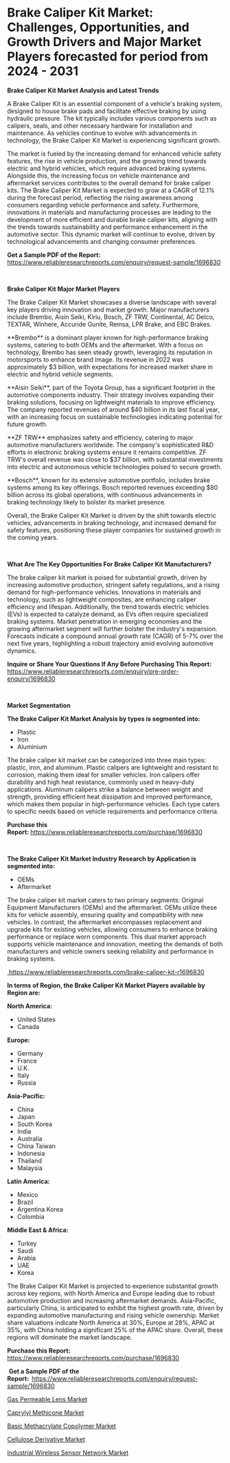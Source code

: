 <p><h1>Brake Caliper Kit Market: Challenges, Opportunities, and Growth Drivers and Major Market Players forecasted for period from 2024 - 2031</h1></p><p><strong>Brake Caliper Kit Market Analysis and Latest Trends</strong></p>
<p><p>A Brake Caliper Kit is an essential component of a vehicle's braking system, designed to house brake pads and facilitate effective braking by using hydraulic pressure. The kit typically includes various components such as calipers, seals, and other necessary hardware for installation and maintenance. As vehicles continue to evolve with advancements in technology, the Brake Caliper Kit Market is experiencing significant growth.</p><p>The market is fueled by the increasing demand for enhanced vehicle safety features, the rise in vehicle production, and the growing trend towards electric and hybrid vehicles, which require advanced braking systems. Alongside this, the increasing focus on vehicle maintenance and aftermarket services contributes to the overall demand for brake caliper kits. The Brake Caliper Kit Market is expected to grow at a CAGR of 12.1% during the forecast period, reflecting the rising awareness among consumers regarding vehicle performance and safety. Furthermore, innovations in materials and manufacturing processes are leading to the development of more efficient and durable brake caliper kits, aligning with the trends towards sustainability and performance enhancement in the automotive sector. This dynamic market will continue to evolve, driven by technological advancements and changing consumer preferences.</p></p>
<p><strong>Get a Sample PDF of the Report:&nbsp;</strong> <a href="https://www.reliableresearchreports.com/enquiry/request-sample/1696830?utm_campaign=13&utm_medium=2&utm_source=Github&utm_content=ia&utm_term=20102024&utm_id=brake-caliper-kit">https://www.reliableresearchreports.com/enquiry/request-sample/1696830</a></p>
<p>&nbsp;</p>
<p><strong>Brake Caliper Kit Major Market Players</strong></p>
<p><p>The Brake Caliper Kit Market showcases a diverse landscape with several key players driving innovation and market growth. Major manufacturers include Brembo, Aisin Seiki, Kiriu, Bosch, ZF TRW, Continental, AC Delco, TEXTAR, Winhere, Accuride Gunite, Remsa, LPR Brake, and EBC Brakes.</p><p>**Brembo** is a dominant player known for high-performance braking systems, catering to both OEMs and the aftermarket. With a focus on technology, Brembo has seen steady growth, leveraging its reputation in motorsports to enhance brand image. Its revenue in 2022 was approximately $3 billion, with expectations for increased market share in electric and hybrid vehicle segments.</p><p>**Aisin Seiki**, part of the Toyota Group, has a significant footprint in the automotive components industry. Their strategy involves expanding their braking solutions, focusing on lightweight materials to improve efficiency. The company reported revenues of around $40 billion in its last fiscal year, with an increasing focus on sustainable technologies indicating potential for future growth.</p><p>**ZF TRW** emphasizes safety and efficiency, catering to major automotive manufacturers worldwide. The company's sophisticated R&D efforts in electronic braking systems ensure it remains competitive. ZF TRW's overall revenue was close to $37 billion, with substantial investments into electric and autonomous vehicle technologies poised to secure growth.</p><p>**Bosch**, known for its extensive automotive portfolio, includes brake systems among its key offerings. Bosch reported revenues exceeding $80 billion across its global operations, with continuous advancements in braking technology likely to bolster its market presence.</p><p>Overall, the Brake Caliper Kit Market is driven by the shift towards electric vehicles, advancements in braking technology, and increased demand for safety features, positioning these player companies for sustained growth in the coming years.</p></p>
<p>&nbsp;</p>
<p><strong>What Are The Key Opportunities For Brake Caliper Kit Manufacturers?</strong></p>
<p><p>The brake caliper kit market is poised for substantial growth, driven by increasing automotive production, stringent safety regulations, and a rising demand for high-performance vehicles. Innovations in materials and technology, such as lightweight composites, are enhancing caliper efficiency and lifespan. Additionally, the trend towards electric vehicles (EVs) is expected to catalyze demand, as EVs often require specialized braking systems. Market penetration in emerging economies and the growing aftermarket segment will further bolster the industry's expansion. Forecasts indicate a compound annual growth rate (CAGR) of 5-7% over the next five years, highlighting a robust trajectory amid evolving automotive dynamics.</p></p>
<p><strong>Inquire or Share Your Questions If Any Before Purchasing This Report:</strong> <a href="https://www.reliableresearchreports.com/enquiry/pre-order-enquiry/1696830?utm_campaign=13&utm_medium=2&utm_source=Github&utm_content=ia&utm_term=20102024&utm_id=brake-caliper-kit">https://www.reliableresearchreports.com/enquiry/pre-order-enquiry/1696830</a></p>
<p>&nbsp;</p>
<p><strong>Market Segmentation</strong></p>
<p><strong>The Brake Caliper Kit Market Analysis by types is segmented into:</strong></p>
<p><ul><li>Plastic</li><li>Iron</li><li>Aluminium</li></ul></p>
<p><p>The brake caliper kit market can be categorized into three main types: plastic, iron, and aluminum. Plastic calipers are lightweight and resistant to corrosion, making them ideal for smaller vehicles. Iron calipers offer durability and high heat resistance, commonly used in heavy-duty applications. Aluminum calipers strike a balance between weight and strength, providing efficient heat dissipation and improved performance, which makes them popular in high-performance vehicles. Each type caters to specific needs based on vehicle requirements and performance criteria.</p></p>
<p><strong>Purchase this Report:&nbsp;</strong><a href="https://www.reliableresearchreports.com/purchase/1696830?utm_campaign=13&utm_medium=2&utm_source=Github&utm_content=ia&utm_term=20102024&utm_id=brake-caliper-kit">https://www.reliableresearchreports.com/purchase/1696830</a></p>
<p>&nbsp;</p>
<p><strong>The Brake Caliper Kit Market Industry Research by Application is segmented into:</strong></p>
<p><ul><li>OEMs</li><li>Aftermarket</li></ul></p>
<p><p>The brake caliper kit market caters to two primary segments: Original Equipment Manufacturers (OEMs) and the aftermarket. OEMs utilize these kits for vehicle assembly, ensuring quality and compatibility with new vehicles. In contrast, the aftermarket encompasses replacement and upgrade kits for existing vehicles, allowing consumers to enhance braking performance or replace worn components. This dual market approach supports vehicle maintenance and innovation, meeting the demands of both manufacturers and vehicle owners seeking reliability and performance in braking systems.</p></p>
<p><a href="https://www.reliableresearchreports.com/brake-caliper-kit-r1696830?utm_campaign=13&utm_medium=2&utm_source=Github&utm_content=ia&utm_term=20102024&utm_id=brake-caliper-kit">&nbsp;https://www.reliableresearchreports.com/brake-caliper-kit-r1696830</a></p>
<p><strong>In terms of Region, the Brake Caliper Kit Market Players available by Region are:</strong></p>
<p>
    <p> <strong> North America: </strong>
        <ul>
            <li>United States</li>
            <li>Canada</li>
        </ul>
        </p> 
    <p> <strong> Europe: </strong>
        <ul>
            <li>Germany</li>
            <li>France</li>
            <li>U.K.</li>
            <li>Italy</li>
            <li>Russia</li>
        </ul>
        </p> 
    <p> <strong> Asia-Pacific: </strong>
        <ul>
            <li>China</li>
            <li>Japan</li>
            <li>South Korea</li>
            <li>India</li>
            <li>Australia</li>
            <li>China Taiwan</li>
            <li>Indonesia</li>
            <li>Thailand</li>
            <li>Malaysia</li>
        </ul>
        </p> 
    <p> <strong> Latin America: </strong>
        <ul>
            <li>Mexico</li>
            <li>Brazil</li>
            <li>Argentina Korea</li>
            <li>Colombia</li>
        </ul>
        </p> 
    <p> <strong> Middle East & Africa: </strong>
        <ul>
            <li>Turkey</li>
            <li>Saudi</li>
            <li>Arabia</li>
            <li>UAE</li>
            <li>Korea</li>
        </ul>
    </p>
    </p>
<p><p>The Brake Caliper Kit Market is projected to experience substantial growth across key regions, with North America and Europe leading due to robust automotive production and increasing aftermarket demands. Asia-Pacific, particularly China, is anticipated to exhibit the highest growth rate, driven by expanding automotive manufacturing and rising vehicle ownership. Market share valuations indicate North America at 30%, Europe at 28%, APAC at 35%, with China holding a significant 25% of the APAC share. Overall, these regions will dominate the market landscape.</p></p>
<p><strong>Purchase this Report: </strong><a href="https://www.reliableresearchreports.com/purchase/1696830?utm_campaign=13&utm_medium=2&utm_source=Github&utm_content=ia&utm_term=20102024&utm_id=brake-caliper-kit">https://www.reliableresearchreports.com/purchase/1696830</a></p>
<p>&nbsp;<strong>Get a Sample PDF of the Report:&nbsp;&nbsp;</strong><a href="https://www.reliableresearchreports.com/enquiry/request-sample/1696830?utm_campaign=13&utm_medium=2&utm_source=Github&utm_content=ia&utm_term=20102024&utm_id=brake-caliper-kit">https://www.reliableresearchreports.com/enquiry/request-sample/1696830</a></p>
<p><strong></strong></p>
<p><p><a href="https://github.com/roydonhol47/Market-Research-Report-List-1/blob/main/gas-permeable-lens-market.md?utm_campaign=13&utm_medium=2&utm_source=Github&utm_content=ia&utm_term=20102024&utm_id=brake-caliper-kit">Gas Permeable Lens Market</a></p><p><a href="https://github.com/maniehilp9ib/Market-Research-Report-List-1/blob/main/caprylyl-methicone-market.md?utm_campaign=13&utm_medium=2&utm_source=Github&utm_content=ia&utm_term=20102024&utm_id=brake-caliper-kit">Caprylyl Methicone Market</a></p><p><a href="https://medium.com/@cyndyeisoamsden/basic-methacrylate-copolymer-market-analysis-report-global-insights-by-region-type-ammonium-69120562e732?postPublishedType=repub&utm_campaign=13&utm_medium=2&utm_source=Github&utm_content=ia&utm_term=20102024&utm_id=brake-caliper-kit">Basic Methacrylate Copolymer Market</a></p><p><a href="https://medium.com/@habinadmshaulz/navigating-the-global-cellulose-derivative-market-from-trends-to-strategy-2024-2031-06d620f0ba83?utm_campaign=13&utm_medium=2&utm_source=Github&utm_content=ia&utm_term=20102024&utm_id=brake-caliper-kit">Cellulose Derivative Market</a></p><p><a href="https://www.linkedin.com/pulse/industrial-wireless-sensor-network-market-trends-detailed-uazpf?utm_campaign=13&utm_medium=2&utm_source=Github&utm_content=ia&utm_term=20102024&utm_id=brake-caliper-kit">Industrial Wireless Sensor Network Market</a></p></p>